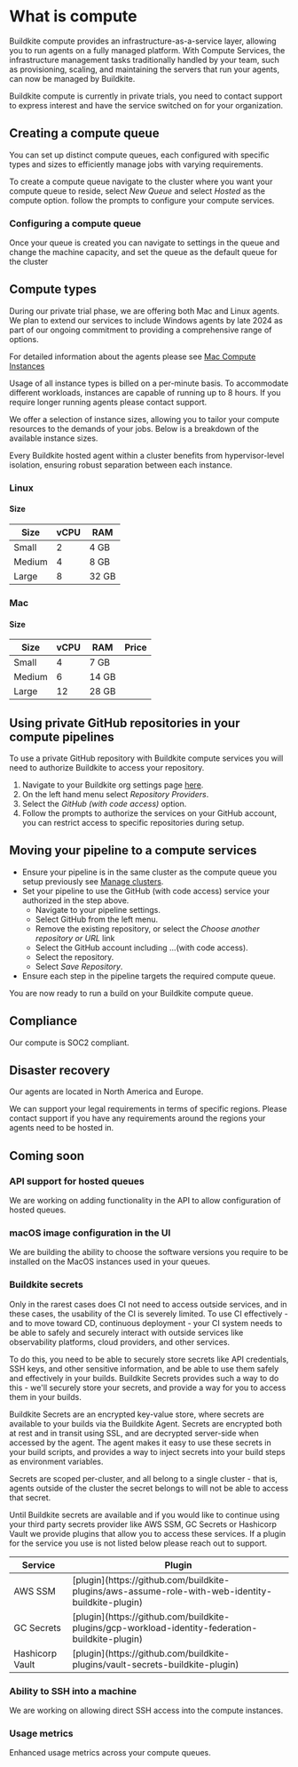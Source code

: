 # What is compute

Buildkite compute provides an infrastructure-as-a-service layer, allowing you to run agents on a fully managed platform. With Compute Services, the infrastructure management tasks traditionally handled by your team, such as provisioning, scaling, and maintaining the servers that run your agents, can now be managed by Buildkite.

Buildkite compute is currently in private trials, you need to contact support to express interest and have the service switched on for your organization.

## Creating a compute queue

You can set up distinct compute queues, each configured with specific types and sizes to efficiently manage jobs with varying requirements.

To create a compute queue navigate to the cluster where you want your compute queue to reside, select _New Queue_ and select _Hosted_ as the compute option. follow the prompts to configure your compute services. 

### Configuring a compute queue

Once your queue is created you can navigate to settings in the queue and change the machine capacity, and set the queue as the default queue for the cluster

## Compute types

During our private trial phase, we are offering both Mac and Linux agents. We plan to extend our services to include Windows agents by late 2024 as part of our ongoing commitment to providing a comprehensive range of options.

For detailed information about the agents please see [Mac Compute Instances](https://buildkite.com/organizations/~/settings)

Usage of all instance types is billed on a per-minute basis. To accommodate different workloads, instances are capable of running up to 8 hours. If you require longer running agents please contact support.

We offer a selection of instance sizes, allowing you to tailor your compute resources to the demands of your jobs. Below is a breakdown of the available instance sizes.

Every Buildkite hosted agent within a cluster benefits from hypervisor-level isolation, ensuring robust separation between each instance.

### Linux

#### Size
<table>
    <thead>
        <tr><th>Size</th><th>vCPU</th><th>RAM</th></tr>
    </thead>
    <tbody>
        <tr><td>Small</td><td>2</td><td>4 GB</td></tr>
        <tr><td>Medium</td><td>4</td><td>8 GB</td></tr>
        <tr><td>Large</td><td>8</td><td>32 GB</td></tr>
    </tbody>
</table>

### Mac

#### Size
<table>
    <thead>
        <tr><th>Size</th><th>vCPU</th><th>RAM</th><th>Price</th></tr>
    </thead>
    <tbody>
        <tr><td>Small</td><td>4</td><td>7 GB</td></tr>
        <tr><td>Medium</td><td>6</td><td>14 GB</td></tr>
        <tr><td>Large</td><td>12</td><td>28 GB</td></tr>
    </tbody>
</table>

## Using private GitHub repositories in your compute pipelines

To use a private GitHub repository with Buildkite compute services you will need to authorize Buildkite to access your repository.

1. Navigate to your Buildkite org settings page [here](https://buildkite.com/organizations/~/settings).
1. On the left hand menu select _Repository Providers_.
1. Select the _GitHub (with code access)_ option.
1. Follow the prompts to authorize the services on your GitHub account, you can restrict access to specific repositories during setup.

## Moving your pipeline to a compute services

- Ensure your pipeline is in the same cluster as the compute queue you setup previously see [Manage clusters](/docs/clusters/manage-clusters).
- Set your pipeline to use the GitHub (with code access) service your authorized in the step above.
    * Navigate to your pipeline settings.
    * Select GitHub from the left menu.  
    * Remove the existing repository, or select the _Choose another repository or URL_ link
    * Select the GitHub account including ...(with code access).
    * Select the repository.
    * Select _Save Repository_.
- Ensure each step in the pipeline targets the required compute queue.

You are now ready to run a build on your Buildkite compute queue.

## Compliance

Our compute is SOC2 compliant.

## Disaster recovery

Our agents are located in North America and Europe.

We can support your legal requirements in terms of specific regions. Please contact support if you have any requirements around the regions your agents need to be hosted in.

## Coming soon

### API support for hosted queues
We are working on adding functionality in the API to allow configuration of hosted queues.

### macOS image configuration in the UI
We are building the ability to choose the software versions you require to be installed on the MacOS instances used in your queues.



### Buildkite secrets

Only in the rarest cases does CI not need to access outside services, and in these cases, the usability of the CI is severely limited. To use CI effectively - and to move toward CD, continuous deployment - your CI system needs to be able to safely and securely interact with outside services like observability platforms, cloud providers, and other services.

To do this, you need to be able to securely store secrets like API credentials, SSH keys, and other sensitive information, and be able to use them safely and effectively in your builds. Buildkite Secrets provides such a way to do this - we'll securely store your secrets, and provide a way for you to access them in your builds.

Buildkite Secrets are an encrypted key-value store, where secrets are available to your builds via the Buildkite Agent. Secrets are encrypted both at rest and in transit using SSL, and are decrypted server-side when accessed by the agent. The agent makes it easy to use these secrets in your build scripts, and provides a way to inject secrets into your build steps as environment variables.

Secrets are scoped per-cluster, and all belong to a single cluster - that is, agents outside of the cluster the secret belongs to will not be able to access that secret.

Until Buildkite secrets are available and if you would like to continue using your third party secrets provider like AWS SSM, GC Secrets or Hashicorp Vault we provide plugins that allow you to access these services. If a plugin for the service you use is not listed below please reach out to support.

<table>
    <thead>
        <tr><th>Service</th><th>Plugin</th></tr>
    </thead>
    <tbody>
        <tr><td>AWS SSM</td><td>[plugin](https://github.com/buildkite-plugins/aws-assume-role-with-web-identity-buildkite-plugin)</td></tr>
        <tr><td>GC Secrets</td><td>[plugin](https://github.com/buildkite-plugins/gcp-workload-identity-federation-buildkite-plugin)</td></tr>
        <tr><td>Hashicorp Vault</td><td>[plugin](https://github.com/buildkite-plugins/vault-secrets-buildkite-plugin)</td></tr>
    </tbody>
</table>

### Ability to SSH into a machine

We are working on allowing direct SSH access into the compute instances.

### Usage metrics

Enhanced usage metrics across your compute queues.



